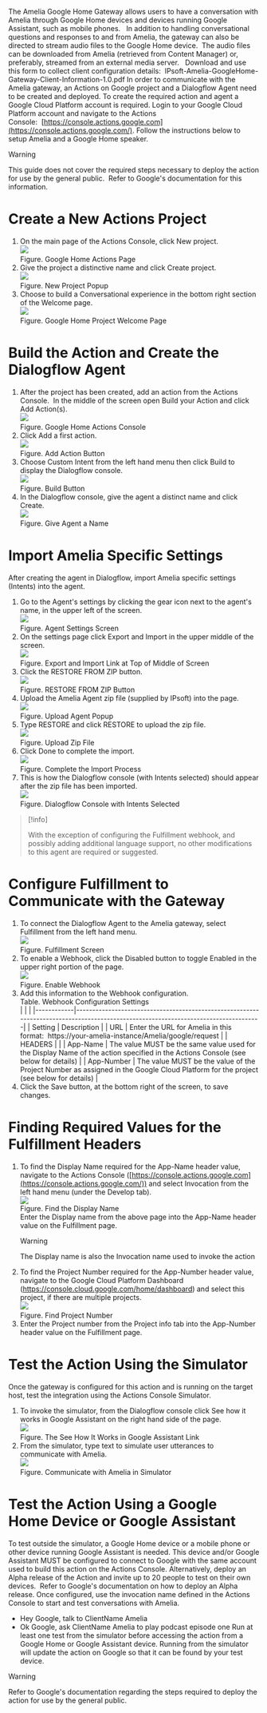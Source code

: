 The Amelia Google Home Gateway allows users to have a conversation with Amelia through Google Home devices and devices running Google Assistant, such as mobile phones.  
In addition to handling conversational questions and responses to and from Amelia, the gateway can also be directed to stream audio files to the Google Home device.  The audio files can be downloaded from Amelia (retrieved from Content Manager) or, preferably, streamed from an external media server.  
Download and use this form to collect client configuration details:  IPsoft-Amelia-GoogleHome-Gateway-Client-Information-1.0.pdf
In order to communicate with the Amelia gateway, an Actions on Google project and a Dialogflow Agent need to be created and deployed. To create the required action and agent a Google Cloud Platform account is required. Login to your Google Cloud Platform account and navigate to the Actions Console:  [https://console.actions.google.com](https://console.actions.google.com/). Follow the instructions below to setup Amelia and a Google Home speaker.
> [!warning]  
>
> This guide does not cover the required steps necessary to deploy the action for use by the general public.  Refer to Google's documentation for this information.

# Create a New Actions Project
1.  On the main page of the Actions Console, click New project.  
    ![](attachments/25461077/25461079.png)  
    Figure. Google Home Actions Page  
2.  Give the project a distinctive name and click Create project.  
    ![](attachments/25461077/25461080.png)  
    Figure. New Project Popup  
3.  Choose to build a Conversational experience in the bottom right section of the Welcome page.  
    ![](attachments/25461077/25461081.png)  
    Figure. Google Home Project Welcome Page
# Build the Action and Create the Dialogflow Agent
1.  After the project has been created, add an action from the Actions Console.  In the middle of the screen open Build your Action and click Add Action(s).  
    ![](attachments/25461077/25461082.png)  
    Figure. Google Home Actions Console  
2.  Click Add a first action.  
    ![](attachments/25461077/25461083.png)  
    Figure. Add Action Button  
3.  Choose Custom Intent from the left hand menu then click Build to display the Dialogflow console.  
    ![](attachments/25461077/25461084.png)  
    Figure. Build Button  
4.  In the Dialogflow console, give the agent a distinct name and click Create.  
    ![](attachments/25461077/25461085.png)  
    Figure. Give Agent a Name
# Import Amelia Specific Settings
After creating the agent in Dialogflow, import Amelia specific settings (Intents) into the agent.
1.  Go to the Agent's settings by clicking the gear icon next to the agent's name, in the upper left of the screen.  
    ![](attachments/25461077/25461088.png)  
    Figure. Agent Settings Screen  
2.  On the settings page click Export and Import in the upper middle of the screen.  
    ![](attachments/25461077/25461090.png)  
    Figure. Export and Import Link at Top of Middle of Screen  
3.  Click the RESTORE FROM ZIP button.  
    ![](attachments/25461077/25461091.png)  
    Figure. RESTORE FROM ZIP Button  
4.  Upload the Amelia Agent zip file (supplied by IPsoft) into the page.  
    ![](attachments/25461077/25461092.png)  
    Figure. Upload Agent Popup  
5.  Type RESTORE and click RESTORE to upload the zip file.  
    ![](attachments/25461077/25461093.png)  
    Figure. Upload Zip File  
6.  Click Done to complete the import.  
    ![](http://dtools.ipsoft.com/confluence/download/attachments/119046995/m_DialogflowClickDone.png)  
    Figure. Complete the Import Process  
7.  This is how the Dialogflow console (with Intents selected) should appear after the zip file has been imported.  
    ![](attachments/25461077/25461094.png)  
    Figure. Dialogflow Console with Intents Selected
> [!info]  
>
> With the exception of configuring the Fulfillment webhook, and possibly adding additional language support, no other modifications to this agent are required or suggested.

# Configure Fulfillment to Communicate with the Gateway
1.  To connect the Dialogflow Agent to the Amelia gateway, select Fulfillment from the left hand menu.  
    ![](attachments/25461077/25461096.png)  
    Figure. Fulfillment Screen  
2.  To enable a Webhook, click the Disabled button to toggle Enabled in the upper right portion of the page.  
    ![](attachments/25461077/25461097.png)  
    Figure. Enable Webhook  
3.  Add this information to the Webhook configuration.  
    Table. Webhook Configuration Settings  
    |            |                                                                                                                                    |
    |------------|------------------------------------------------------------------------------------------------------------------------------------|
    | Setting    | Description                                                                                                                        |
    | URL        | Enter the URL for Amelia in this format:  https://your-amelia-instance/Amelia/google/request                                       |
    | HEADERS    |                                                                                                                                    |
    | App-Name   | The value MUST be the same value used for the Display Name of the action specified in the Actions Console (see below for details)  |
    | App-Number | The value MUST be the value of the Project Number as assigned in the Google Cloud Platform for the project (see below for details) |
4.  Click the Save button, at the bottom right of the screen, to save changes.
# Finding Required Values for the Fulfillment Headers
1.  To find the Display Name required for the App-Name header value, navigate to the Actions Console ([https://console.actions.google.com](https://console.actions.google.com/)) and select Invocation from the left hand menu (under the Develop tab).  
    ![](attachments/25461077/25461098.png)  
    Figure. Find the Display Name  
    Enter the Display name from the above page into the App-Name header value on the Fulfillment page.  
    > [!warning]  
    >
    > The Display name is also the Invocation name used to invoke the action
2.  To find the Project Number required for the App-Number header value, navigate to the Google Cloud Platform Dashboard (<https://console.cloud.google.com/home/dashboard>) and select this project, if there are multiple projects.  
    ![](attachments/25461077/25461099.png)  
    Figure. Find Project Number  
3.  Enter the Project number from the Project info tab into the App-Number header value on the Fulfillment page.
# Test the Action Using the Simulator
Once the gateway is configured for this action and is running on the target host, test the integration using the Actions Console Simulator.
1.  To invoke the simulator, from the Dialogflow console click See how it works in Google Assistant on the right hand side of the page.  
    ![](attachments/25461077/25461100.png)  
    Figure. The See How It Works in Google Assistant Link  
2.  From the simulator, type text to simulate user utterances to communicate with Amelia.  
    ![](attachments/25461077/25461101.png)  
    Figure. Communicate with Amelia in Simulator
# Test the Action Using a Google Home Device or Google Assistant
To test outside the simulator, a Google Home device or a mobile phone or other device running Google Assistant is needed. This device and/or Google Assistant MUST be configured to connect to Google with the same account used to build this action on the Actions Console. Alternatively, deploy an Alpha release of the Action and invite up to 20 people to test on their own devices.  Refer to Google's documentation on how to deploy an Alpha release.
Once configured, use the invocation name defined in the Actions Console to start and test conversations with Amelia.
-   Hey Google, talk to ClientName Amelia
-   Ok Google, ask ClientName Amelia to play podcast episode one
Run at least one test from the simulator before accessing the action from a Google Home or Google Assistant device. Running from the simulator will update the action on Google so that it can be found by your test device.
> [!warning]  
>
> Refer to Google's documentation regarding the steps required to deploy the action for use by the general public.

